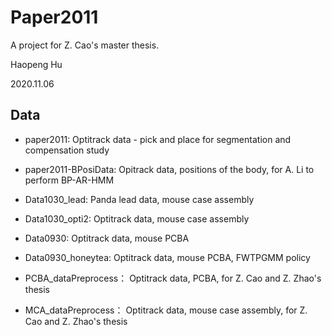 <!--
 * @Author: your name
 * @Date: 2020-11-06 16:42:46
 * @LastEditTime: 2020-11-09 15:36:53
 * @LastEditors: Please set LastEditors
 * @Description: In User Settings Edit
 * @FilePath: \undefinedc:\Users\philt\Documents\GitHub\ICEWINE\DECANTER\Strawberry\Paper2011\README.md
-->
# Paper2011

A project for Z. Cao's master thesis.

Haopeng Hu

2020.11.06

## Data

- paper2011: Optitrack data - pick and place for segmentation and compensation study

- paper2011-BPosiData: Opitrack data, positions of the body, for A. Li to perform BP-AR-HMM

- Data1030_lead: Panda lead data, mouse case assembly

- Data1030_opti2: Optitrack data, mouse case assembly

- Data0930: Optitrack data, mouse PCBA

- Data0930_honeytea: Optitrack data, mouse PCBA, FWTPGMM policy

- PCBA_dataPreprocess： Optitrack data, PCBA, for Z. Cao and Z. Zhao's thesis

- MCA_dataPreprocess： Optitrack data, mouse case assembly, for Z. Cao and Z. Zhao's thesis

